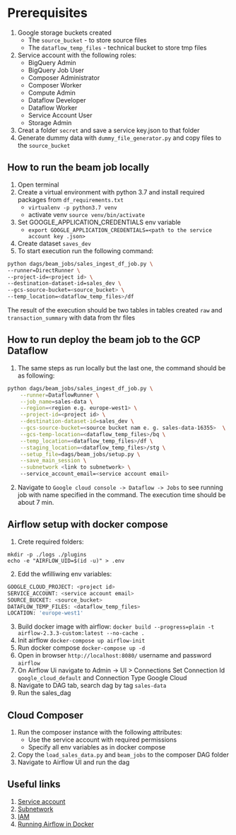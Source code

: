 # Prerequisites 
1. Google storage buckets created 
   * The `source_bucket` - to store source files 
   * The `dataflow_temp_files` - technical bucket to store tmp files
2. Service account with the following roles: 
    * BigQuery Admin
    * BigQuery Job User
    * Composer Administrator
    * Composer Worker
    * Compute Admin
    * Dataflow Developer
    * Dataflow Worker
    * Service Account User
    * Storage Admin
3. Creat a folder `secret` and save a service key.json to that folder
4. Generate dummy data with `dummy_file_generator.py` and copy files to the `source_bucket`

## How to run the beam job locally
1. Open terminal
2. Create a virtual environment with python 3.7 and install required packages from `df_requirements.txt`
   * `virtualenv -p python3.7 venv`
   * activate venv `source venv/bin/activate`
3. Set GOOGLE_APPLICATION_CREDENTIALS env variable
   * `export GOOGLE_APPLICATION_CREDENTIALS=<path to the service account key .json>`
4. Create dataset `saves_dev`
5. To start execution run the following command:
```bash
python dags/beam_jobs/sales_ingest_df_job.py \
--runner=DirectRunner \
--project-id=<project id> \
--destination-dataset-id=sales_dev \
--gcs-source-bucket=<source_bucket> \
--temp_location=<dataflow_temp_files>/df 
```
The result of the execution should be two tables in tables created `raw` and `transaction_summary` 
with data from thr files

## How to run deploy the beam job to the GCP Dataflow
1) The same steps as run locally but the last one, the command should be as following:
```bash
python dags/beam_jobs/sales_ingest_df_job.py \
    --runner=DataflowRunner \
    --job_name=sales-data \
    --region=<region e.g. europe-west1> \
    --project-id=<project id> \
    --destination-dataset-id=sales_dev \
    --gcs-source-bucket=<source bucket nam e. g. sales-data-16355>  \
    --gcs-temp-location=<dataflow_temp_files>/bq \
    --temp_location=<dataflow_temp_files>/df \
    --staging_location=<dataflow_temp_files>/stg \
    --setup_file=dags/beam_jobs/setup.py \
    --save_main_session \
    --subnetwork <link to subnetwork> \ 
    --service_account_email=<service account email>
```

2) Navigate to `Google cloud console -> Dataflow -> Jobs` to see running job with name specified in the command.
The execution time should be about 7 min.

## Airflow setup with docker compose
1) Crete required folders: 
```
mkdir -p ./logs ./plugins
echo -e "AIRFLOW_UID=$(id -u)" > .env
```
2) Edd the wfilliwing env variables:
```bash
GOOGLE_CLOUD_PROJECT: <project id>
SERVICE_ACCOUNT: <service account email>
SOURCE_BUCKET: <source_bucket>
DATAFLOW_TEMP_FILES: <dataflow_temp_files>
LOCATION: 'europe-west1'
```
3) Build docker image with airflow: `docker build --progress=plain -t airflow-2.3.3-custom:latest --no-cache .`
4) Init airflow `docker-compose up airflow-init`
5) Run docker compose `docker-compose up -d`
6) Open in browser `http://localhost:8080/` username and password `airflow`
7) On Airflow Ui navigate to Admin -> UI > Connections Set Connection Id `google_cloud_default` and Connection Type Google Cloud
8) Navigate to DAG tab, search dag by tag `sales-data`
9) Run the sales_dag

## Cloud Composer
1) Run the composer instance with the following attributes:
   * Use the service account with required permissions 
   * Specify all env variables as in docker compose
2) Copy the `load_sales_data.py` and `beam_jobs` to the composer DAG folder
3) Navigate to Airflow UI and run the dag

## Useful links
1) [Service account](https://cloud.google.com/iam/docs/service-accounts)
2) [Subnetwork](https://cloud.google.com/dataflow/docs/guides/specifying-networks)
3) [IAM](https://cloud.google.com/iam/docs/understanding-roles)
4) [Running Airflow in Docker](https://airflow.apache.org/docs/apache-airflow/stable/howto/docker-compose/index.html)
